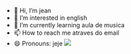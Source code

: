 - 👋 Hi, I’m jean
- 👀 I’m interested in english
- 🌱 I’m currently learning aula de musica
- 📫 How to reach me atraves do email
- 😄 Pronouns: jeje
  ![](https://media1.tenor.com/m/IEm8gmpWPi4AAAAC/angry-seccato.gif)

<!---
jean478/jean478 is a ✨ special ✨ repository because its `README.md` (this file) appears on your GitHub profile.
You can click the Preview link to take a look at your changes.
--->
